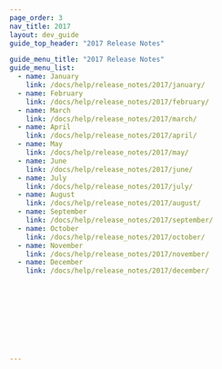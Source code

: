 ```yaml
---
page_order: 3
nav_title: 2017
layout: dev_guide
guide_top_header: "2017 Release Notes"

guide_menu_title: "2017 Release Notes"
guide_menu_list:
  - name: January
    link: /docs/help/release_notes/2017/january/
  - name: February
    link: /docs/help/release_notes/2017/february/
  - name: March
    link: /docs/help/release_notes/2017/march/
  - name: April
    link: /docs/help/release_notes/2017/april/
  - name: May
    link: /docs/help/release_notes/2017/may/
  - name: June
    link: /docs/help/release_notes/2017/june/
  - name: July
    link: /docs/help/release_notes/2017/july/
  - name: August
    link: /docs/help/release_notes/2017/august/
  - name: September
    link: /docs/help/release_notes/2017/september/
  - name: October
    link: /docs/help/release_notes/2017/october/
  - name: November
    link: /docs/help/release_notes/2017/november/
  - name: December
    link: /docs/help/release_notes/2017/december/










---
```

